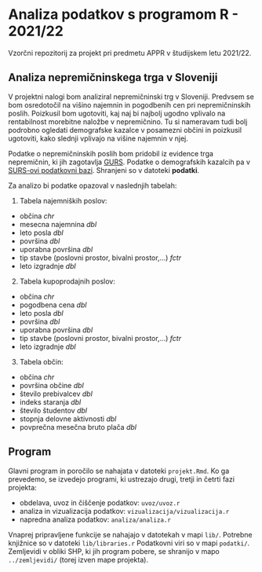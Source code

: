 # Analiza podatkov s programom R - 2021/22

Vzorčni repozitorij za projekt pri predmetu APPR v študijskem letu 2021/22. 

## Analiza nepremičninskega trga v Sloveniji

V projektni nalogi bom analiziral nepremičninski trg v Sloveniji. Predvsem se bom osredotočil na višino najemnin in pogodbenih cen pri nepremičninskih poslih. Poizkusil  bom ugotoviti, kaj naj bi najbolj ugodno vplivalo na rentabilnost morebitne naložbe v nepremičnino. Tu si nameravam tudi bolj podrobno ogledati demografske kazalce v posamezni občini in poizkusil ugotoviti, kako slednji vplivajo na višine najemnin v njej.

Podatke o nepremičninskih poslih bom pridobil iz evidence trga nepremičnin, ki jih zagotavlja [GURS](https://egp.gu.gov.si/egp/). Podatke o demografskih kazalcih pa v [SURS-ovi podatkovni bazi](https://pxweb.stat.si/SiStatData/pxweb/sl/Data/Data/2640010S.px/). Shranjeni so v datoteki **podatki**.

Za analizo bi podatke opazoval v naslednjih tabelah:

1. Tabela najemniških poslov:
- občina *chr*
- mesecna najemnina *dbl*
- leto posla *dbl*
- površina *dbl*
- uporabna površina *dbl* 
- tip stavbe (poslovni prostor, bivalni prostor,...) *fctr*
- leto izgradnje *dbl*


2. Tabela kupoprodajnih poslov:
- občina *chr*
- pogodbena cena *dbl*
- leto posla *dbl*
- površina *dbl*
- uporabna površina *dbl* 
- tip stavbe (poslovni prostor, bivalni prostor,...) *fctr*
- leto izgradnje *dbl*

3. Tabela občin:
- občina *chr*
- površina občine *dbl*
- število prebivalcev *dbl*
- indeks staranja *dbl*
- število študentov *dbl*
- stopnja delovne aktivnosti *dbl*
- povprečna mesečna bruto plača *dbl*



## Program

Glavni program in poročilo se nahajata v datoteki `projekt.Rmd`.
Ko ga prevedemo, se izvedejo programi, ki ustrezajo drugi, tretji in četrti fazi projekta:

* obdelava, uvoz in čiščenje podatkov: `uvoz/uvoz.r`
* analiza in vizualizacija podatkov: `vizualizacija/vizualizacija.r`
* napredna analiza podatkov: `analiza/analiza.r`

Vnaprej pripravljene funkcije se nahajajo v datotekah v mapi `lib/`.
Potrebne knjižnice so v datoteki `lib/libraries.r`
Podatkovni viri so v mapi `podatki/`.
Zemljevidi v obliki SHP, ki jih program pobere,
se shranijo v mapo `../zemljevidi/` (torej izven mape projekta).
